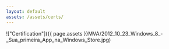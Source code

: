 ```yaml
---
layout: default
assets: /assets/certs/
---
```

!["Certification"]({{ page.assets }}MVA/2012_10_23_Windows_8_-_Sua_primeira_App_na_Windows_Store.jpg)
